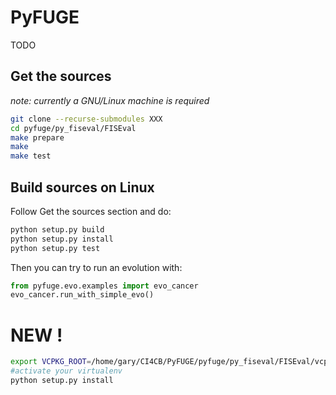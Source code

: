 # PyFUGE

TODO

## Get the sources

_note: currently a GNU/Linux machine is required_

```bash
git clone --recurse-submodules XXX
cd pyfuge/py_fiseval/FISEval
make prepare
make
make test
```

## Build sources on Linux

Follow Get the sources section and do:

```bash
python setup.py build
python setup.py install
python setup.py test
```

Then you can try to run an evolution with:

```python
from pyfuge.evo.examples import evo_cancer
evo_cancer.run_with_simple_evo()
```

# NEW !
```bash
export VCPKG_ROOT=/home/gary/CI4CB/PyFUGE/pyfuge/py_fiseval/FISEval/vcpkg
#activate your virtualenv
python setup.py install
```
